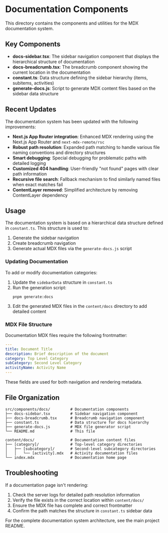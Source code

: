 # Documentation Components

This directory contains the components and utilities for the MDX documentation system.

## Key Components

- **docs-sidebar.tsx**: The sidebar navigation component that displays the hierarchical structure of documentation
- **docs-breadcrumb.tsx**: The breadcrumb component showing the current location in the documentation
- **constant.ts**: Data structure defining the sidebar hierarchy (items, subitems, activities)
- **generate-docs.js**: Script to generate MDX content files based on the sidebar data structure

## Recent Updates

The documentation system has been updated with the following improvements:

- **Next.js App Router integration**: Enhanced MDX rendering using the Next.js App Router and `next-mdx-remote/rsc`
- **Robust path resolution**: Expanded path matching to handle various file naming conventions and directory structures
- **Smart debugging**: Special debugging for problematic paths with detailed logging
- **Customized 404 handling**: User-friendly "not found" pages with clear path information
- **Recursive file search**: Fallback mechanism to find similarly named files when exact matches fail
- **ContentLayer removed**: Simplified architecture by removing ContentLayer dependency

## Usage

The documentation system is based on a hierarchical data structure defined in `constant.ts`. This structure is used to:

1. Generate the sidebar navigation
2. Create breadcrumb navigation 
3. Generate actual MDX files via the `generate-docs.js` script

### Updating Documentation

To add or modify documentation categories:

1. Update the `sidebarData` structure in `constant.ts`
2. Run the generation script:
   ```
   pnpm generate:docs
   ```
3. Edit the generated MDX files in the `content/docs` directory to add detailed content

### MDX File Structure

Documentation MDX files require the following frontmatter:

```yaml
---
title: Document Title
description: Brief description of the document
category: Top Level Category
subCategory: Second Level Category
activityName: Activity Name
---
```

These fields are used for both navigation and rendering metadata.

## File Organization

```
src/components/docs/         # Documentation components
├── docs-sidebar.tsx         # Sidebar navigation component
├── docs-breadcrumb.tsx      # Breadcrumb navigation component
├── constant.ts              # Data structure for docs hierarchy
├── generate-docs.js         # MDX file generator script
└── README.md                # This file

content/docs/                # Documentation content files
├── [category]/              # Top-level category directories
│   ├── [subcategory]/       # Second-level subcategory directories
│   │   └── [activity].mdx   # Activity documentation files
└── index.mdx                # Documentation home page
```

## Troubleshooting

If a documentation page isn't rendering:

1. Check the server logs for detailed path resolution information
2. Verify the file exists in the correct location within `content/docs/`
3. Ensure the MDX file has complete and correct frontmatter
4. Confirm the path matches the structure in `constant.ts` sidebar data

For the complete documentation system architecture, see the main project README.
